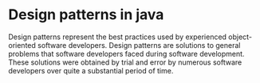 # Design patterns in java

Design patterns represent the best practices used by experienced object-oriented software developers. Design patterns are solutions to general problems that software developers faced during software development. 
These solutions were obtained by trial and error by numerous software developers over quite a substantial period of time.
